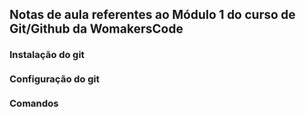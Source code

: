 ## Notas de aula referentes ao Módulo 1 do curso de Git/Github da WomakersCode

### Instalação do git

### Configuração do git

### Comandos


